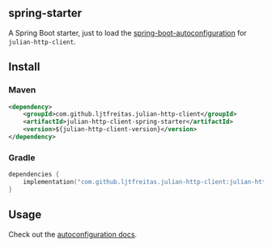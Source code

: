 ## spring-starter

A Spring Boot starter, just to load the [spring-boot-autoconfiguration](../spring-autoconfigure/README.md) for `julian-http-client`.

## Install

### Maven
```xml
<dependency>
    <groupId>com.github.ljtfreitas.julian-http-client</groupId>
    <artifactId>julian-http-client-spring-starter</artifactId>
    <version>${julian-http-client-version}</version>
</dependency>
```

### Gradle
```kotlin
dependencies {
    implementation("com.github.ljtfreitas.julian-http-client:julian-http-client-spring-starter:$julianHttpClientVersion")
}
```

## Usage

Check out the [autoconfiguration docs](../spring-autoconfigure/README.md).
